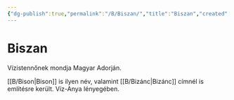 ```yaml
---
{"dg-publish":true,"permalink":"/B/Biszan/","title":"Biszan","created":"2024-04-21T14:19","updated":"2024-10-23T23:47"}
---
```



# Biszan

Vízistennőnek mondja Magyar Adorján.

[[B/Bison\|Bison]] is ilyen név, valamint [[B/Bizánc\|Bizánc]] címnél is említésre került. Víz-Anya lényegében.  
